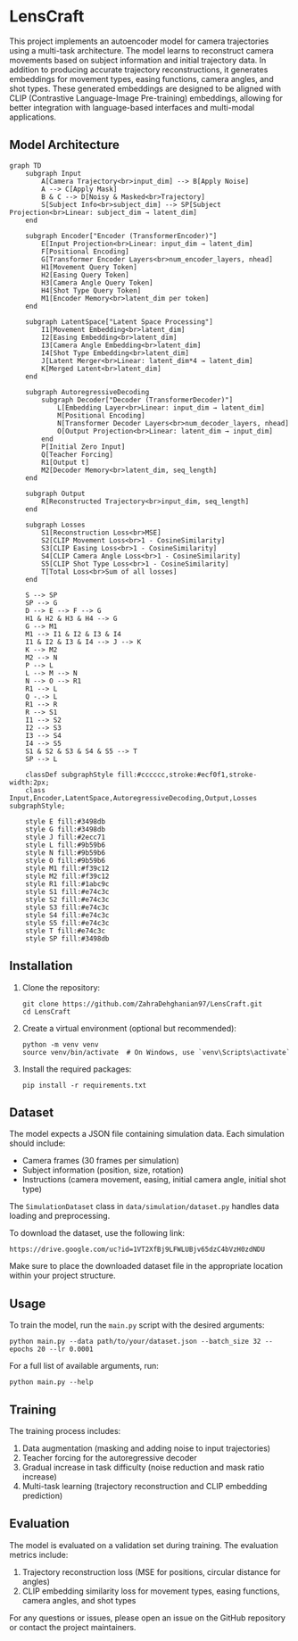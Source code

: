 # LensCraft

This project implements an autoencoder model for camera trajectories using a multi-task architecture. The model learns to reconstruct camera movements based on subject information and initial trajectory data. In addition to producing accurate trajectory reconstructions, it generates embeddings for movement types, easing functions, camera angles, and shot types. These generated embeddings are designed to be aligned with CLIP (Contrastive Language-Image Pre-training) embeddings, allowing for better integration with language-based interfaces and multi-modal applications.

## Model Architecture

```mermaid
graph TD
    subgraph Input
        A[Camera Trajectory<br>input_dim] --> B[Apply Noise]
        A --> C[Apply Mask]
        B & C --> D[Noisy & Masked<br>Trajectory]
        S[Subject Info<br>subject_dim] --> SP[Subject Projection<br>Linear: subject_dim → latent_dim]
    end

    subgraph Encoder["Encoder (TransformerEncoder)"]
        E[Input Projection<br>Linear: input_dim → latent_dim]
        F[Positional Encoding]
        G[Transformer Encoder Layers<br>num_encoder_layers, nhead]
        H1[Movement Query Token]
        H2[Easing Query Token]
        H3[Camera Angle Query Token]
        H4[Shot Type Query Token]
        M1[Encoder Memory<br>latent_dim per token]
    end

    subgraph LatentSpace["Latent Space Processing"]
        I1[Movement Embedding<br>latent_dim]
        I2[Easing Embedding<br>latent_dim]
        I3[Camera Angle Embedding<br>latent_dim]
        I4[Shot Type Embedding<br>latent_dim]
        J[Latent Merger<br>Linear: latent_dim*4 → latent_dim]
        K[Merged Latent<br>latent_dim]
    end

    subgraph AutoregressiveDecoding
        subgraph Decoder["Decoder (TransformerDecoder)"]
            L[Embedding Layer<br>Linear: input_dim → latent_dim]
            M[Positional Encoding]
            N[Transformer Decoder Layers<br>num_decoder_layers, nhead]
            O[Output Projection<br>Linear: latent_dim → input_dim]
        end
        P[Initial Zero Input]
        Q[Teacher Forcing]
        R1[Output t]
        M2[Decoder Memory<br>latent_dim, seq_length]
    end

    subgraph Output
        R[Reconstructed Trajectory<br>input_dim, seq_length]
    end

    subgraph Losses
        S1[Reconstruction Loss<br>MSE]
        S2[CLIP Movement Loss<br>1 - CosineSimilarity]
        S3[CLIP Easing Loss<br>1 - CosineSimilarity]
        S4[CLIP Camera Angle Loss<br>1 - CosineSimilarity]
        S5[CLIP Shot Type Loss<br>1 - CosineSimilarity]
        T[Total Loss<br>Sum of all losses]
    end

    S --> SP
    SP --> G
    D --> E --> F --> G
    H1 & H2 & H3 & H4 --> G
    G --> M1
    M1 --> I1 & I2 & I3 & I4
    I1 & I2 & I3 & I4 --> J --> K
    K --> M2
    M2 --> N
    P --> L
    L --> M --> N
    N --> O --> R1
    R1 --> L
    Q -.-> L
    R1 --> R
    R --> S1
    I1 --> S2
    I2 --> S3
    I3 --> S4
    I4 --> S5
    S1 & S2 & S3 & S4 & S5 --> T
    SP --> L

    classDef subgraphStyle fill:#cccccc,stroke:#ecf0f1,stroke-width:2px;
    class Input,Encoder,LatentSpace,AutoregressiveDecoding,Output,Losses subgraphStyle;

    style E fill:#3498db
    style G fill:#3498db
    style J fill:#2ecc71
    style L fill:#9b59b6
    style N fill:#9b59b6
    style O fill:#9b59b6
    style M1 fill:#f39c12
    style M2 fill:#f39c12
    style R1 fill:#1abc9c
    style S1 fill:#e74c3c
    style S2 fill:#e74c3c
    style S3 fill:#e74c3c
    style S4 fill:#e74c3c
    style S5 fill:#e74c3c
    style T fill:#e74c3c
    style SP fill:#3498db

```

## Installation

1. Clone the repository:
   ```
   git clone https://github.com/ZahraDehghanian97/LensCraft.git
   cd LensCraft
   ```

2. Create a virtual environment (optional but recommended):
   ```
   python -m venv venv
   source venv/bin/activate  # On Windows, use `venv\Scripts\activate`
   ```

3. Install the required packages:
   ```
   pip install -r requirements.txt
   ```

## Dataset

The model expects a JSON file containing simulation data. Each simulation should include:
- Camera frames (30 frames per simulation)
- Subject information (position, size, rotation)
- Instructions (camera movement, easing, initial camera angle, initial shot type)

The `SimulationDataset` class in `data/simulation/dataset.py` handles data loading and preprocessing.

To download the dataset, use the following link:
```
https://drive.google.com/uc?id=1VT2XfBj9LFWLUBjv65dzC4bVzH0zdNDU
```
Make sure to place the downloaded dataset file in the appropriate location within your project structure.

## Usage

To train the model, run the `main.py` script with the desired arguments:
```
python main.py --data path/to/your/dataset.json --batch_size 32 --epochs 20 --lr 0.0001
```

For a full list of available arguments, run:
```
python main.py --help
```

## Training

The training process includes:
1. Data augmentation (masking and adding noise to input trajectories)
2. Teacher forcing for the autoregressive decoder
3. Gradual increase in task difficulty (noise reduction and mask ratio increase)
4. Multi-task learning (trajectory reconstruction and CLIP embedding prediction)

## Evaluation

The model is evaluated on a validation set during training. The evaluation metrics include:
1. Trajectory reconstruction loss (MSE for positions, circular distance for angles)
2. CLIP embedding similarity loss for movement types, easing functions, camera angles, and shot types

For any questions or issues, please open an issue on the GitHub repository or contact the project maintainers.